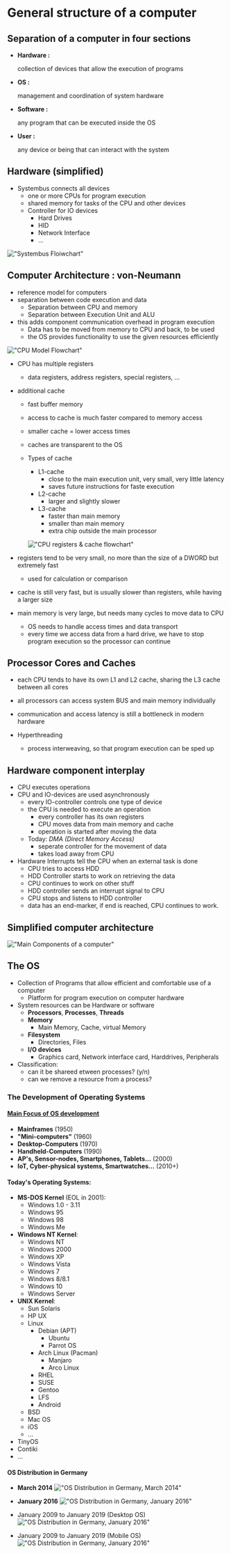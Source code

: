 # General structure of a computer

## Separation of a computer in four sections

- **Hardware :**

    collection of devices that allow the execution of programs

- **OS :**

    management and coordination of system hardware

- **Software :**

    any program that can be executed inside the OS

- **User :**

    any device or being that can interact with the system

## Hardware (simplified)

- Systembus connects all devices
  - one or more CPUs for program execution
  - shared memory for tasks of the CPU and other devices
  - Controller for IO devices
    - Hard Drives
    - HID
    - Network Interface
    - ...

!["Systembus Floiwchart"](images/BUS_Systembus-Flowchart.jpg)

## Computer Architecture : von-Neumann

- reference model for computers
- separation between code execution and data
  - Separation between CPU and memory
  - Separation between Execution Unit and ALU
- this adds component communication overhead in program execution
  - Data has to be moved from memory to CPU and back, to be used
  - the OS provides functionality to use the given resources efficiently

!["CPU Model Flowchart"](images/CPU_model-flowchart.jpg)

- CPU has multiple registers
  - data registers, address registers, special registers, ...
- additional cache
  - fast buffer memory
  - access to cache is much faster compared to memory access
  - smaller cache = lower access times
  - caches are transparent to the OS
  - Types of cache
    - L1-cache
      - close to the main execution unit, very small, very little latency
      - saves future instructions for faste execution
    - L2-cache
      - larger and slightly slower
    - L3-cache
      - faster than main memory
      - smaller than main memory
      - extra chip outside the main processor

    !["CPU registers & cache flowchart"](images/CPU_registers-and-memory.jpg)

- registers tend to be very small, no more than the size of a DWORD but extremely fast
  - used for calculation or comparison
- cache is still very fast, but is usually slower than registers, while having a larger size
- main memory is very large, but needs many cycles to move data to CPU
  - OS needs to handle access times and data transport
  - every time we access data from a hard drive, we have to stop program execution so the processor can continue

## Processor Cores and Caches

- each CPU tends to have its own L1 and L2 cache, sharing the L3 cache between all cores
- all processors can access system BUS and main memory individually
- communication and access latency is still a bottleneck in modern hardware

- Hyperthreading
  - process interweaving, so that program execution can be sped up

## Hardware component interplay

- CPU executes operations
- CPU and IO-devices are used asynchronously
  - every IO-controller controls one type of device
  - the CPU is needed to execute an operation
    - every controller has its own registers
    - CPU moves data from main memory and cache
    - operation is started after moving the data
  - Today: _DMA (Direct Memory Access)_
    - seperate controller for the movement of data
    - takes load away from CPU
- Hardware Interrupts tell the CPU when an external task is done
  - CPU tries to access HDD
  - HDD Controller starts to work on retrieving the data
  - CPU continues to work on other stuff
  - HDD controller sends an interrupt signal to CPU
  - CPU stops and listens to HDD controller
  - data has an end-marker, if end is reached, CPU continues to work.

## Simplified computer architecture

!["Main Components of a computer"](images/Computer_Arch_Simplified.jpg)

## The OS

- Collection of Programs that allow efficient and comfortable use of a computer
  - Platform for program execution on computer hardware
- System resources can be Hardware or software
  - **Processors**, **Processes**, **Threads**
  - **Memory**
    - Main Memory, Cache, virtual Memory
  - **Filesystem**
    - Directories, Files
  - **I/O devices**
    - Graphics card, Network interface card, Harddrives, Peripherals
- Classification:
  - can it be shareed etween processes? (y/n)
  - can we remove a resource from a process?

### The Development of Operating Systems

#### [Main Focus of OS development](https://en.wikipedia.org/wiki/Timeline_of_operating_systems)

- **Mainframes** (1950)
- **"Mini-computers"** (1960)
- **Desktop-Computers** (1970)
- **Handheld-Computers** (1990)
- **AP's, Sensor-nodes, Smartphones, Tablets...** (2000)
- **IoT, Cyber-physical systems, Smartwatches...** (2010+)

#### Today's Operating Systems:

- **MS-DOS Kernel** (EOL in 2001):
  - Windows 1.0 - 3.11
  - Windows 95
  - Windows 98
  - Windows Me
- **Windows NT Kernel**:
  - Windows NT
  - Windows 2000
  - Windows XP
  - Windows Vista
  - Windows 7
  - Windows 8/8.1
  - Windows 10
  - Windows Server
- **UNIX Kernel**:
  - Sun Solaris
  - HP UX
  - Linux
    - Debian (APT)
      - Ubuntu
      - Parrot OS
    - Arch Linux (Pacman)
      - Manjaro
      - Arco Linux
    - RHEL
    - SUSE
    - Gentoo
    - LFS
    - Android
  - BSD
  - Mac OS
  - iOS
  - ...
- TinyOS
- Contiki
- ...

#### OS Distribution in Germany

- **March 2014**
  !["OS Distribution in Germany, March 2014"](images/os_dist_g_2014.png)
- **January 2016**
  !["OS Distribution in Germany, January 2016"](images/os_dist_g_2016.png)

- January 2009 to January 2019 (Desktop OS)
  !["OS Distribution in Germany, January 2016"](images/os_dist_d_2009-2019.png)

- January 2009 to January 2019 (Mobile OS)
  !["OS Distribution in Germany, January 2016"](images/os_dist_m_2009-2019.png)
